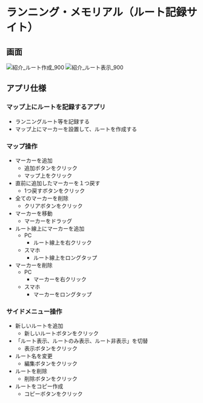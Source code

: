 # ランニング・メモリアル（ルート記録サイト）
## 画面
![紹介_ルート作成_900](https://github.com/simgon/running-memorial/assets/23553796/b71a2f6e-dd0a-4178-9538-1c7443f19c41)
![紹介_ルート表示_900](https://github.com/simgon/running-memorial/assets/23553796/0fc0ddaf-a33a-4c38-ad59-a2c82e1710b3)
## アプリ仕様
### マップ上にルートを記録するアプリ
- ランニングルート等を記録する
- マップ上にマーカーを設置して、ルートを作成する
### マップ操作
- マーカーを追加
  - 追加ボタンをクリック
  - マップ上をクリック
- 直前に追加したマーカーを１つ戻す
  - 1つ戻すボタンをクリック
- 全てのマーカーを削除
  - クリアボタンをクリック
- マーカーを移動
  - マーカーをドラッグ
- ルート線上にマーカーを追加
  - PC
    - ルート線上を右クリック
  - スマホ
    - ルート線上をロングタップ
- マーカーを削除
  - PC
    - マーカーを右クリック
  - スマホ
    - マーカーをロングタップ
### サイドメニュー操作
- 新しいルートを追加
  - 新しいルートボタンをクリック
- 「ルート表示、ルートのみ表示、ルート非表示」を切替
  - 表示ボタンをクリック
- ルート名を変更
  - 編集ボタンをクリック
- ルートを削除
  - 削除ボタンをクリック
- ルートをコピー作成
  - コピーボタンをクリック

